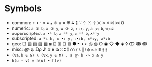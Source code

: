 # Symbols

- common: ⋆ • ⋅ ⋄ ⁕ ⁎ ⋇ ⨳ ※ ⁜ ⁂ ⁑ ∵ ⁘ ⁙ ⊹ ⨉ ⨯ ⨰ ⨝ ⋈ ¤
- numeric: `a ① b`, `x ② y`, `w ③ z`, `x ⑴ y`, `a ⑵ b`, `w⑶z`
- superscripted: `a •¹ b`, `x *² y`, `a *³ b`, `x*⁴y`
- subscripted: `a *₀ b, x •₁ y, a•₂b, x*₃y, a*₄b`
- geo: □ ▧ ▤ ▨ ▩ ◙ ⊡ ⊞ ⊟ ⊠ ● ◓ ◑ ◐ ◎ ◍ ○ ◉ ◇ ◆ ◈ ◊ ↀ ↂ ↈ
- misc: ௹ ૱ ₯ ♪ ɤ ʁ ɷ ʭ ʬ ⩆ ⩋ ⫯ ⫰ ⫼ ⫶ ⫚ ⫙ ⫛ ⩨ ⫵ ⫲
- `(∀a,b ∈ G) ∧ (∀x,y ∈ M) . a ௹ b -> x ⫚ y`
- `h(u ⋆ v) = h(u) • h(v)`
